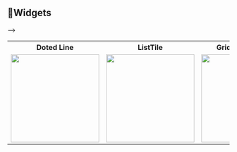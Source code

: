 ## 📄Widgets

<table align="center">
 <tr>
   <th>Doted Line</th>
   <th>ListTile</th>
   <th>GridView Screen</th>
     <th>Story Count</th>
        <tr>
              <td><img src="https://github.com/user-attachments/assets/5a54280e-5591-4711-932c-9aa052d346a4" width="200"></td>
              <td><img src="https://github.com/user-attachments/assets/2025ffbe-a41e-4a52-9580-ff29bba8d32a" width="200"></td>
              <td><img src="https://github.com/user-attachments/assets/710a4945-762d-4c8e-a06d-239953493f7e" width="200"></td>
              <td><img src="https://github.com/user-attachments/assets/fa87a522-dc65-43b8-8764-5a3a2deabd45" width="200"></td>
          -->
        </tr>
    </table>


